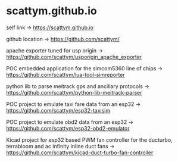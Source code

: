# scattym.github.io

self link -> https://scattym.github.io <BR>

github location -> https://github.com/scattym/ <BR>

apache exporter tuned for usp origin -> https://github.com/scattym/usporigin_apache_exporter <BR>

POC embedded application for the simcom5360 line of chips -> https://github.com/scattym/lua-tool-simreporter

python lib to parse meitrack gps and ancillary protocols -> https://github.com/scattym/python-lib-meitrack-parser

POC project to emulate taxi fare data from an esp32 -> https://github.com/scattym/esp32-taxisim

POC project to emulate obd2 data from an esp32 -> https://github.com/scattym/esp32-obd2-emulator

Kicad project for esp32 based PWM fan controller for the ducturbo, terrabloom and ac infinity inline duct fans -> https://github.com/scattym/kicad-duct-turbo-fan-controller


